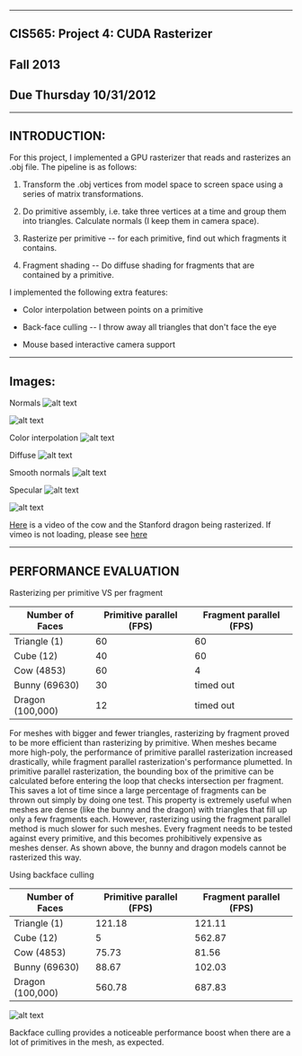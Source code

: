 -------------------------------------------------------------------------------
CIS565: Project 4: CUDA Rasterizer
-------------------------------------------------------------------------------
Fall 2013
-------------------------------------------------------------------------------
Due Thursday 10/31/2012
-------------------------------------------------------------------------------
-------------------------------------------------------------------------------
INTRODUCTION:
-------------------------------------------------------------------------------
For this project, I implemented a GPU rasterizer that reads and rasterizes an .obj
file. The pipeline is as follows:

1. Transform the .obj vertices from model space to screen space using a series of 
matrix transformations. 

2. Do primitive assembly, i.e. take three vertices at a time and group them into 
triangles. Calculate normals (I keep them in camera space).

3. Rasterize per primitive -- for each primitive, find out which fragments it contains. 

4. Fragment shading -- Do diffuse shading for fragments that are contained by a primitive.

I implemented the following extra features:

* Color interpolation between points on a primitive

* Back-face culling -- I throw away all triangles that don't face the eye

* Mouse based interactive camera support

-------------------------------------------------------------------------------
Images:
-------------------------------------------------------------------------------
Normals
![alt text](./renders/normal.png "normals")

![alt text](./renders/cow_normal_diffuse.png "normal and diffuse")

Color interpolation
![alt text](./renders/cow_colorInterp.png "color interpolation with primitive vertices")

Diffuse
![alt text](./renders/cow_diffuse.png "diffuse cow")

Smooth normals
![alt text](./renders/cow_smooth_diffuse.png "diffuse cow with normal interpolation")

Specular
![alt text](./renders/bunny_specular.png "specular bunny")

![alt text](./renders/dragon_specular.png "specular dragon")

[Here](https://vimeo.com/78325264) is a video of the cow and the Stanford dragon
being rasterized. 
If vimeo is not loading, please see [here](./renders/rasterizer.wmv)

-------------------------------------------------------------------------------
PERFORMANCE EVALUATION
-------------------------------------------------------------------------------
Rasterizing per primitive VS per fragment

| Number of Faces  | Primitive parallel (FPS) | Fragment parallel (FPS) |
|------------------|--------------------------|-------------------------|
| Triangle (1)     |                       60 | 60                      |
| Cube (12)        |                       40 | 60                      |
| Cow (4853)       |                       60 | 4                       |
| Bunny (69630)    |                       30 | timed out               |
| Dragon (100,000) |                       12 | timed out               |


For meshes with bigger and fewer triangles, rasterizing by fragment proved to be 
more efficient than rasterizing by primitive. When meshes became more high-poly, 
the performance of primitive parallel rasterization increased drastically, while
fragment parallel rasterization's performance plumetted. In primitive parallel 
rasterization, the bounding box of the primitive can be calculated before entering
the loop that checks intersection per fragment. This saves a lot of time since a 
large percentage of fragments can be thrown out simply by doing one test. This 
property is extremely useful when meshes are dense (like the bunny and the dragon)
with triangles that fill up only a few fragments each. However, rasterizing using
the fragment parallel method is much slower for such meshes. Every fragment needs
to be tested against every primitive, and this becomes prohibitively expensive as
meshes denser. As shown above, the bunny and dragon models cannot be rasterized 
this way. 

Using backface culling

| Number of Faces  | Primitive parallel (FPS) | Fragment parallel (FPS) |
|------------------|--------------------------|-------------------------|
| Triangle (1)     | 121.18                   | 121.11                  |
| Cube (12)        | 5                        | 562.87                  |
| Cow (4853)       | 75.73                    | 81.56                   |
| Bunny (69630)    | 88.67                    | 102.03                  |
| Dragon (100,000) | 560.78                   | 687.83                  |

![alt text](./renders/chart_1.png "backface culling")

Backface culling provides a noticeable performance boost when there are a lot of 
primitives in the mesh, as expected. 
